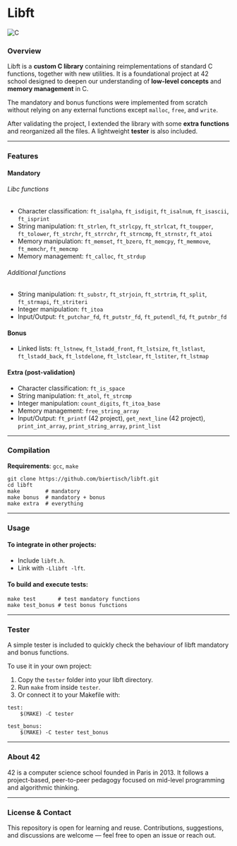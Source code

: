 # Libft

![C](https://img.shields.io/badge/language-C-blue.svg)

### Overview

Libft is a **custom C library** containing reimplementations of standard C functions, together with new utilities. It is a foundational project at 42 school designed to deepen our understanding of **low-level concepts** and **memory management** in C.

The mandatory and bonus functions were implemented from scratch without relying on any external functions except `malloc`, `free`, and `write`.

After validating the project, I extended the library with some **extra functions** and reorganized all the files. A lightweight **tester** is also included.

---
### Features

#### Mandatory

###### Libc functions
* Character classification: `ft_isalpha`, `ft_isdigit`, `ft_isalnum`, `ft_isascii`, `ft_isprint`
* String manipulation: `ft_strlen`, `ft_strlcpy`, `ft_strlcat`, `ft_toupper`, `ft_tolower`, `ft_strchr`, `ft_strrchr`, `ft_strncmp`, `ft_strnstr`, `ft_atoi`
* Memory manipulation: `ft_memset`, `ft_bzero`, `ft_memcpy`, `ft_memmove`, `ft_memchr`, `ft_memcmp`
* Memory management: `ft_calloc`, `ft_strdup`

###### Additional functions

* String manipulation: `ft_substr`, `ft_strjoin`, `ft_strtrim`, `ft_split`, `ft_strmapi`, `ft_striteri`
* Integer manipulation: `ft_itoa`
* Input/Output: `ft_putchar_fd`, `ft_putstr_fd`, `ft_putendl_fd`, `ft_putnbr_fd`

#### Bonus

* Linked lists: `ft_lstnew`, `ft_lstadd_front`, `ft_lstsize`, `ft_lstlast`, `ft_lstadd_back`, `ft_lstdelone`, `ft_lstclear`, `ft_lstiter`, `ft_lstmap`

#### Extra (post-validation)
* Character classification: `ft_is_space`
* String manipulation: `ft_atol`, `ft_strcmp`
* Integer manipulation: `count_digits`, `ft_itoa_base`
* Memory management: `free_string_array`
* Input/Output: `ft_printf` (42 project), `get_next_line` (42 project), `print_int_array`, `print_string_array`, `print_list`

---
### Compilation

**Requirements**: `gcc`, `make`

```
git clone https://github.com/biertisch/libft.git
cd libft
make		# mandatory
make bonus	# mandatory + bonus
make extra	# everything
```

---
### Usage

#### To integrate in other projects:
  * Include `libft.h`.
  * Link with `-Llibft -lft`.

#### To build and execute tests:
```
make test		# test mandatory functions
make test_bonus	# test bonus functions
```

---
### Tester
A simple tester is included to quickly check the behaviour of libft mandatory and bonus functions.

To use it in your own project:
1. Copy the `tester` folder into your libft directory.
2. Run `make` from inside `tester`.
3. Or connect it to your Makefile with:
```
test:
	$(MAKE) -C tester

test_bonus:
	$(MAKE) -C tester test_bonus
```

---
### About 42

42 is a computer science school founded in Paris in 2013. It follows a project-based, peer-to-peer pedagogy focused on mid-level programming and algorithmic thinking.

---
### License & Contact

This repository is open for learning and reuse. Contributions, suggestions, and discussions are welcome — feel free to open an issue or reach out.